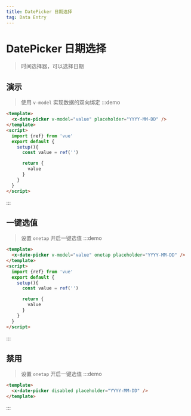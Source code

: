 ```yaml
---
title: DatePicker 日期选择
tag: Data Entry
---
```


# DatePicker 日期选择
> 时间选择器，可以选择日期

## 演示
> 使用 `v-model` 实现数据的双向绑定
:::demo
```html
<template>
  <x-date-picker v-model="value" placeholder="YYYY-MM-DD" />
</template>
<script>
  import {ref} from 'vue'
  export default {
    setup(){
      const value = ref('')

      return {
        value
      }
    }
  }
</script>
```
:::


## 一键选值
> 设置 `onetap` 开启一键选值
:::demo
```html
<template>
  <x-date-picker v-model="value" onetap placeholder="YYYY-MM-DD" />
</template>
<script>
  import {ref} from 'vue'
  export default {
    setup(){
      const value = ref('')

      return {
        value
      }
    }
  }
</script>
```
:::


## 禁用
> 设置 `onetap` 开启一键选值
:::demo
```html
<template>
  <x-date-picker disabled placeholder="YYYY-MM-DD" />
</template>
```
:::
